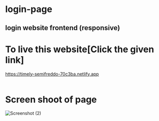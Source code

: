 # login-page
## login website frontend  (responsive)<br/>
# To live this website[Click the given link]
https://timely-semifreddo-70c3ba.netlify.app<br/>
<br/>
# Screen shoot of page <br/>
![Screenshot (2)](https://user-images.githubusercontent.com/108355544/193865312-0646bad4-eb97-4c16-a465-6cd637b97130.png)

